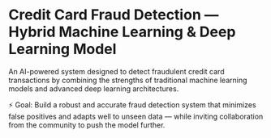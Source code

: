 # Credit Card Fraud Detection — Hybrid Machine Learning & Deep Learning Model
An AI-powered system designed to detect fraudulent credit card transactions by combining the strengths of traditional machine learning models and advanced deep learning architectures.

⚡ Goal: Build a robust and accurate fraud detection system that minimizes false positives and adapts well to unseen data — while inviting collaboration from the community to push the model further.

